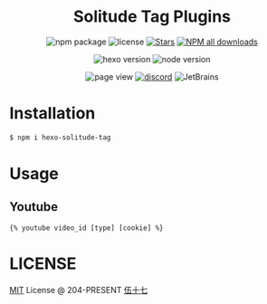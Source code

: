 <div align="center">

# Solitude Tag Plugins

![npm package](https://img.shields.io/npm/v/hexo-solitude-tag?style=for-the-badge)
![license](https://img.shields.io/github/license/everfu/hexo-solitude-tag?color=FF5531&style=for-the-badge)
[![Stars](https://img.shields.io/github/stars/everfu/hexo-solitude-tag?style=for-the-badge)](https://github.com/everfu/hexo-solitude-tag/stargazers)
[![NPM all downloads](https://img.shields.io/npm/dy/hexo-solitude-tag?color=white&style=for-the-badge)](https://www.npmjs.com/package/hexo-solitude-tag)

![hexo version](https://img.shields.io/badge/hexo-7.0.0+-blue?logo=hexo&logoColor=white&style=for-the-badge)
![node version](https://img.shields.io/badge/node-14.0.0+-white?logo=node.js&logoColor=white&style=for-the-badge)

![page view](https://komarev.com/ghpvc/?username=hexo-solitude-tag&abbreviated=true&style=for-the-badge)
[![discord](https://img.shields.io/discord/1266610921942548553?style=for-the-badge&logo=discord&label=discord&logoColor=white)](https://discord.gg/HZXAnK4Sut)
![JetBrains](https://img.shields.io/badge/jetbrains-support-black?logo=jetbrains&style=for-the-badge)

</div>

# Installation

```sh
$ npm i hexo-solitude-tag
```

# Usage

## Youtube

```ejs
{% youtube video_id [type] [cookie] %}
```

# LICENSE

[MIT](./LICENSE) License @ 204-PRESENT [伍十七](https://github.com/everfu)
